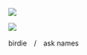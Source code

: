 <p align="center">

![](https://komarev.com/ghpvc/?username=intersexism&color=ebcad5) 

![](https://file.garden/ZRhkSjvANRar6iiQ/rentry%20co%20reform/divs/divs%20pink/qgto0m.gif)

$\text{birdie　/　ask names}$
</p>
